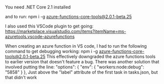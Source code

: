 You need .NET Core 2.1 installed

and to run:
npm i -g azure-functions-core-tools@2.0.1-beta.25

I also used this VSCode plugin to get going: 
https://marketplace.visualstudio.com/items?itemName=ms-azuretools.vscode-azurefunctions

When creating an azure function in VS code, I had to run the following command to get debugging working:
npm i -g azure-functions-core-tools@2.0.1-beta.25
This effectively downgraded the azure functions tools to earlier version that doesn't feature a bug.
There was another solution that involved putting the line:
      "options": { "env": { "workers:node:debug": "5858" } },
Just above the "label" attribute of the first task in tasks.json, but that didn't work

